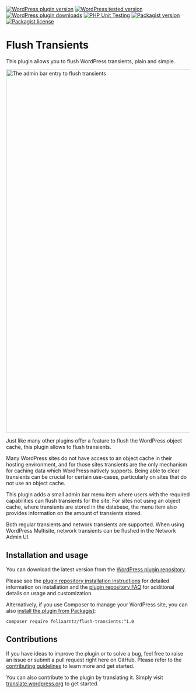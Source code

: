 [![WordPress plugin version](https://img.shields.io/wordpress/plugin/v/flush-transients?style=for-the-badge)](https://wordpress.org/plugins/flush-transients/)
[![WordPress tested version](https://img.shields.io/wordpress/plugin/tested/flush-transients?style=for-the-badge)](https://wordpress.org/plugins/flush-transients/)
[![WordPress plugin downloads](https://img.shields.io/wordpress/plugin/dt/flush-transients?style=for-the-badge)](https://wordpress.org/plugins/flush-transients/)
[![PHP Unit Testing](https://img.shields.io/github/actions/workflow/status/felixarntz/flush-transients/php-test.yml?style=for-the-badge&label=PHP%20Unit%20Testing)](https://github.com/felixarntz/flush-transients/actions/workflows/php-test.yml)
[![Packagist version](https://img.shields.io/packagist/v/felixarntz/flush-transients?style=for-the-badge)](https://packagist.org/packages/felixarntz/flush-transients)
[![Packagist license](https://img.shields.io/packagist/l/felixarntz/flush-transients?style=for-the-badge)](https://packagist.org/packages/felixarntz/flush-transients)

# Flush Transients

This plugin allows you to flush WordPress transients, plain and simple.

<img width="992" alt="The admin bar entry to flush transients" src="https://github.com/felixarntz/flush-transients/assets/3531426/5ba63b27-3431-4ba2-8776-1ec224007062">

Just like many other plugins offer a feature to flush the WordPress object cache, this plugin allows to flush transients.

Many WordPress sites do not have access to an object cache in their hosting environment, and for those sites transients are the only mechanism for caching data which WordPress natively supports. Being able to clear transients can be crucial for certain use-cases, particularly on sites that do not use an object cache.

This plugin adds a small admin bar menu item where users with the required capabilities can flush transients for the site. For sites not using an object cache, where transients are stored in the database, the menu item also provides information on the amount of transients stored.

Both regular transients and network transients are supported. When using WordPress Multisite, network transients can be flushed in the Network Admin UI.

## Installation and usage

You can download the latest version from the [WordPress plugin repository](https://wordpress.org/plugins/flush-transients/).

Please see the [plugin repository installation instructions](https://wordpress.org/plugins/flush-transients/#installation) for detailed information on installation and the [plugin repository FAQ](https://wordpress.org/plugins/flush-transients/#faq) for additional details on usage and customization.

Alternatively, if you use Composer to manage your WordPress site, you can also [install the plugin from Packagist](https://packagist.org/packages/felixarntz/flush-transients):

```
composer require felixarntz/flush-transients:^1.0
```

## Contributions

If you have ideas to improve the plugin or to solve a bug, feel free to raise an issue or submit a pull request right here on GitHub. Please refer to the [contributing guidelines](https://github.com/felixarntz/flush-transients/blob/main/CONTRIBUTING.md) to learn more and get started.

You can also contribute to the plugin by translating it. Simply visit [translate.wordpress.org](https://translate.wordpress.org/projects/wp-plugins/flush-transients) to get started.
